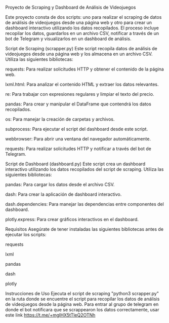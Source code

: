 Proyecto de Scraping y Dashboard de Análisis de Videojuegos

Este proyecto consta de dos scripts: uno para realizar el scraping de datos de análisis de videojuegos desde una página web y otro para crear un dashboard interactivo utilizando los datos recopilados. El proceso incluye recopilar los datos, guardarlos en un archivo CSV, notificar a través de un bot de Telegram y visualizarlos en un dashboard de análisis.

Script de Scraping (scrapper.py)
Este script recopila datos de análisis de videojuegos desde una página web y los almacena en un archivo CSV. Utiliza las siguientes bibliotecas:


requests: Para realizar solicitudes HTTP y obtener el contenido de la página web.

lxml.html: Para analizar el contenido HTML y extraer los datos relevantes.

re: Para trabajar con expresiones regulares y limpiar el texto del precio.

pandas: Para crear y manipular el DataFrame que contendrá los datos recopilados.

os: Para manejar la creación de carpetas y archivos.

subprocess: Para ejecutar el script del dashboard desde este script.

webbrowser: Para abrir una ventana del navegador automáticamente.

requests: Para realizar solicitudes HTTP y notificar a través del bot de Telegram.

Script de Dashboard (dashboard.py)
Este script crea un dashboard interactivo utilizando los datos recopilados del script de scraping. Utiliza las siguientes bibliotecas:


pandas: Para cargar los datos desde el archivo CSV.

dash: Para crear la aplicación de dashboard interactivo.

dash.dependencies: Para manejar las dependencias entre componentes del dashboard.

plotly.express: Para crear gráficos interactivos en el dashboard.




Requisitos
Asegúrate de tener instaladas las siguientes bibliotecas antes de ejecutar los scripts:

requests

lxml

pandas

dash

plotly


Instrucciones de Uso
Ejecuta el script de scraping "python3 scrapper.py" en la ruta donde se encuentre el script para recopilar los datos de análisis de videojuegos desde la página web.
Para entrar al grupo de telegram en donde el bot notificara que se scrappearon los datos correctamente, usar este link https://t.me/+mgIHX5tTleQ2OTNh
